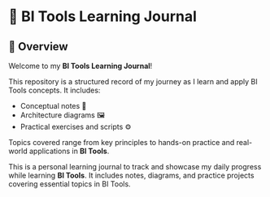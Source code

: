 # 🚀 BI Tools Learning Journal

## 📖 Overview
Welcome to my **BI Tools Learning Journal**!

This repository is a structured record of my journey as I learn and apply BI Tools concepts. It includes:
- Conceptual notes 🧠
- Architecture diagrams 🖼️
- Practical exercises and scripts ⚙️

Topics covered range from key principles to hands-on practice and real-world applications in **BI Tools**.

This is a personal learning journal to track and showcase my daily progress while learning **BI Tools**. It includes notes, diagrams, and practice projects covering essential topics in BI Tools.
